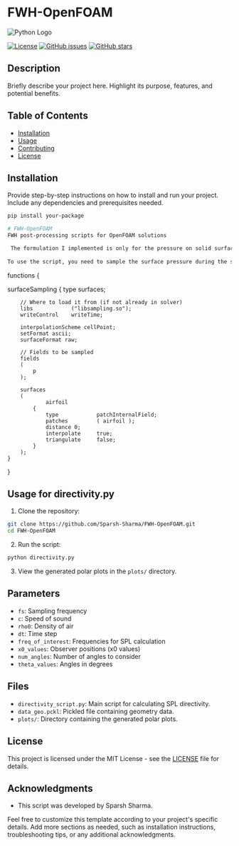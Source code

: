 # FWH-OpenFOAM

![Python Logo](https://www.python.org/static/community_logos/python-logo.png)

[![License](https://img.shields.io/badge/License-MIT-blue.svg)](LICENSE)
[![GitHub issues](https://img.shields.io/github/issues/your-username/your-repo)](https://github.com/your-username/your-repo/issues)
[![GitHub stars](https://img.shields.io/github/stars/your-username/your-repo)](https://github.com/your-username/your-repo/stargazers)

## Description

Briefly describe your project here. Highlight its purpose, features, and potential benefits.

## Table of Contents

- [Installation](#installation)
- [Usage](#usage)
- [Contributing](#contributing)
- [License](#license)

## Installation

Provide step-by-step instructions on how to install and run your project. Include any dependencies and prerequisites needed.

```bash
pip install your-package

# FWH-OpenFOAM
FWH post-processing scripts for OpenFOAM solutions

 The formulation I implemented is only for the pressure on solid surfaces though and does not include convection. 
 
To use the script, you need to sample the surface pressure during the simulation. Use this function in OpenFOAM:


```
functions
{

  surfaceSampling
    {
        type surfaces;

        // Where to load it from (if not already in solver)
        libs            ("libsampling.so");
        writeControl    writeTime;

        interpolationScheme cellPoint;
        setFormat ascii;
        surfaceFormat raw;

        // Fields to be sampled
        fields
        (
            p
        );

        surfaces
        (
                airfoil
            {
                type            patchInternalField;
                patches         ( airfoil );
                distance 0;
                interpolate     true;
                triangulate     false;
            }
        );
    }
}




## Usage for directivity.py

1. Clone the repository:

```bash
git clone https://github.com/Sparsh-Sharma/FWH-OpenFOAM.git
cd FWH-OpenFOAM
```

2. Run the script:

```bash
python directivity.py
```

3. View the generated polar plots in the `plots/` directory.

## Parameters

- `fs`: Sampling frequency
- `c`: Speed of sound
- `rho0`: Density of air
- `dt`: Time step
- `freq_of_interest`: Frequencies for SPL calculation
- `x0_values`: Observer positions (x0 values)
- `num_angles`: Number of angles to consider
- `theta_values`: Angles in degrees

## Files

- `directivity_script.py`: Main script for calculating SPL directivity.
- `data_geo.pckl`: Pickled file containing geometry data.
- `plots/`: Directory containing the generated polar plots.

## License

This project is licensed under the MIT License - see the [LICENSE](LICENSE) file for details.

## Acknowledgments

- This script was developed by Sparsh Sharma.

Feel free to customize this template according to your project's specific details. Add more sections as needed, such as installation instructions, troubleshooting tips, or any additional acknowledgments.
